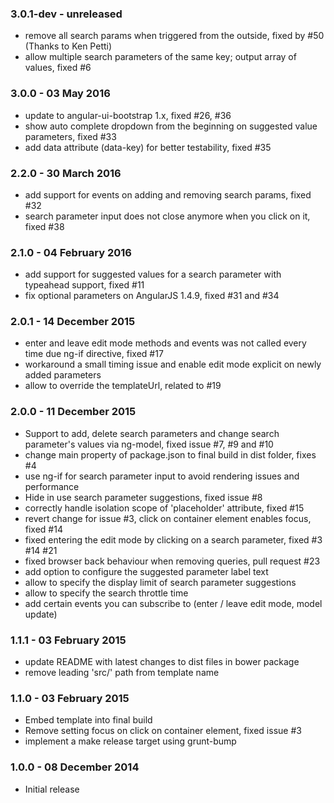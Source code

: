 ### 3.0.1-dev - unreleased
* remove all search params when triggered from the outside, fixed by #50 (Thanks to Ken Petti)
* allow multiple search parameters of the same key; output array of values, fixed #6

### 3.0.0 - 03 May 2016
* update to angular-ui-bootstrap 1.x, fixed #26, #36
* show auto complete dropdown from the beginning on suggested value parameters, fixed #33
* add data attribute (data-key) for better testability, fixed #35

### 2.2.0 - 30 March 2016
* add support for events on adding and removing search params, fixed #32
* search parameter input does not close anymore when you click on it, fixed #38

### 2.1.0 - 04 February 2016
* add support for suggested values for a search parameter with typeahead support, fixed #11
* fix optional parameters on AngularJS 1.4.9, fixed #31 and #34

### 2.0.1 - 14 December 2015
* enter and leave edit mode methods and events was not called every time due ng-if directive, fixed #17
* workaround a small timing issue and enable edit mode explicit on newly added parameters
* allow to override the templateUrl, related to #19

### 2.0.0 - 11 December 2015
* Support to add, delete search parameters and change search parameter's values via ng-model, fixed issue #7, #9 and #10
* change main property of package.json to final build in dist folder, fixes #4
* use ng-if for search parameter input to avoid rendering issues and performance
* Hide in use search parameter suggestions, fixed issue #8
* correctly handle isolation scope of 'placeholder' attribute, fixed #15
* revert change for issue #3, click on container element enables focus, fixed #14
* fixed entering the edit mode by clicking on a search parameter, fixed #3 #14 #21
* fixed browser back behaviour when removing queries, pull request #23
* add option to configure the suggested parameter label text
* allow to specify the display limit of search parameter suggestions
* allow to specify the search throttle time
* add certain events you can subscribe to (enter / leave edit mode, model update)

### 1.1.1 - 03 February 2015
* update README with latest changes to dist files in bower package
* remove leading 'src/' path from template name

### 1.1.0 - 03 February 2015
* Embed template into final build
* Remove setting focus on click on container element, fixed issue #3
* implement a make release target using grunt-bump

### 1.0.0 - 08 December 2014
* Initial release

